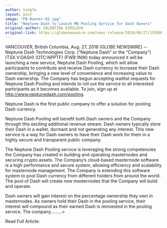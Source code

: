 ```yaml
---
author: tungfa
layout: post
image: "FB-Banner-01.jpg"
title: "Neptune Dash to Launch MN Pooling Service for Dash Owners"
original-author: VALENTINA KIRILOVA
original-link: https://globenewswire.com/news-release/2018/08/27/1556980/0/en/Neptune-Dash-to-Launch-Pooling-Service-for-Dash-Owners.html
---
```




VANCOUVER, British Columbia, Aug. 27, 2018 (GLOBE NEWSWIRE) -- Neptune Dash Technologies Corp. (“Neptune Dash” or the “Company”) (TSX.V:DASH) (OTC:NPPTF) (FWB:1NW) today announced it will be launching a new service, Neptune Dash Pooling, which will allow participants to contribute and receive Dash currency to increase their Dash ownership, bringing a new level of convenience and increasing value to Dash ownership. The Company has begun accepting waitlist requests for Neptune Dash Pooling and intends to roll out the service to all interested participants as it becomes available. To join, sign up at http://www.neptunedash.com/pooling.

Neptune Dash is the first public company to offer a solution for pooling Dash currency.

Neptune Dash Pooling will benefit both Dash owners and the Company through this exciting additional revenue stream. Dash owners typically store their Dash in a wallet, dormant and not generating any interest. This new service is a way for Dash owners to have their Dash work for them in a highly secure and transparent public company.

The Neptune Dash Pooling service is leveraging the strong competencies the Company has created in building and operating masternodes and securing crypto assets. The Company’s cloud-based masternode software is a high performance and secure system, allowing efficiency and scalability for masternode management. The Company is extending this software system to pool Dash currency from different holders from around the world. The pool of Dash will create new masternodes that the Company will build and operate.

Dash owners will gain interest on the percentage ownership they own in masternodes. As owners hold their Dash in the pooling service, their interest will compound as their earned Dash is reinvested in the pooling service. The company.........>

Read Full Article:
